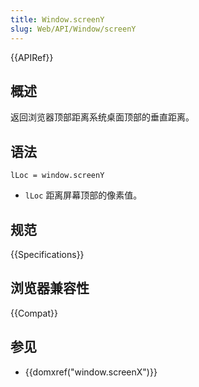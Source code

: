 ```yaml
---
title: Window.screenY
slug: Web/API/Window/screenY
---
```

{{APIRef}}

## 概述

返回浏览器顶部距离系统桌面顶部的垂直距离。

## 语法

```plain
lLoc = window.screenY
```

- `lLoc` 距离屏幕顶部的像素值。

## 规范

{{Specifications}}

## 浏览器兼容性

{{Compat}}

## 参见

- {{domxref("window.screenX")}}

